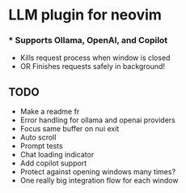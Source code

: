 # LLM plugin for neovim

### * Supports Ollama, OpenAI, and Copilot

* Kills request process when window is closed
* OR Finishes requests safely in background!

## TODO

* Make a readme fr
* Error handling for ollama and openai providers
* Focus same buffer on nui exit
* Auto scroll
* Prompt tests
* Chat loading indicator
* Add copilot support
* Protect against opening windows many times?
* One really big integration flow for each window

